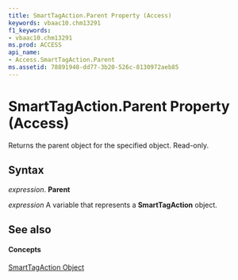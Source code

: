 ```yaml
---
title: SmartTagAction.Parent Property (Access)
keywords: vbaac10.chm13291
f1_keywords:
- vbaac10.chm13291
ms.prod: ACCESS
api_name:
- Access.SmartTagAction.Parent
ms.assetid: 78891948-dd77-3b20-526c-8130972aeb85
---
```



# SmartTagAction.Parent Property (Access)

Returns the parent object for the specified object. Read-only.


## Syntax

 _expression_. **Parent**

 _expression_ A variable that represents a **SmartTagAction** object.


## See also


#### Concepts


[SmartTagAction Object](smarttagaction-object-access.md)

